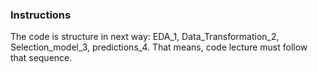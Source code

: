 ### Instructions
The code is structure in next way: EDA_1, Data_Transformation_2, Selection_model_3, predictions_4. That means, code lecture must follow that sequence.

